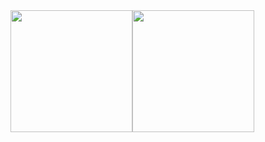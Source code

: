 <!--
**thalitagq/thalitagq** is a ✨ _special_ ✨ repository because its `README.md` (this file) appears on your GitHub profile.

Here are some ideas to get you started:

- 🔭 I’m currently working on ...
- 🌱 I’m currently learning ...
- 👯 I’m looking to collaborate on ...
- 🤔 I’m looking for help with ...
- 💬 Ask me about ...
- 📫 How to reach me: ...
- 😄 Pronouns: ...
- ⚡ Fun fact: ...
-->
<div style="display: flex">
  <img height="195px" src="https://github-readme-stats.vercel.app/api?username=thalitagq&title_color=00BFFF&bg_color=001727&text_color=00fa9a&icon_color=F1F227&show_icons=true&hide_border=true">
  <img height="195px" style="height: 195px" src="https://github-readme-stats.vercel.app/api/top-langs/?username=thalitagq&title_color=00BFFF&bg_color=001727&text_color=00fa9a&icon_color=F1F227&show_icons=true&hide_border=true&layout=compact"/>
</div>
